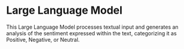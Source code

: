 # Large Language Model

This Large Language Model processes textual input and generates an analysis of the sentiment expressed within the text, categorizing it as Positive, Negative, or Neutral.
